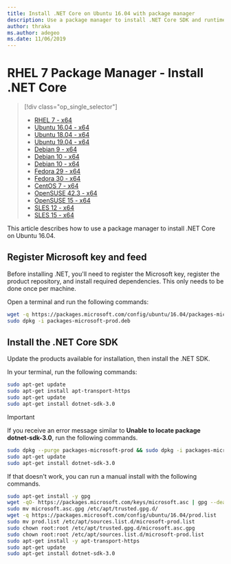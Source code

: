 ```yaml
---
title: Install .NET Core on Ubuntu 16.04 with package manager
description: Use a package manager to install .NET Core SDK and runtime on Ubuntu 16.04.
author: thraka
ms.author: adegeo
ms.date: 11/06/2019
---
```


# RHEL 7 Package Manager - Install .NET Core

> [!div class="op_single_selector"]
>
> - [RHEL 7 - x64](linux-package-manager-rhel7)
> - [Ubuntu 16.04 - x64](linux-package-manager-ubuntu-1604)
> - [Ubuntu 18.04 - x64](linux-package-manager-ubuntu-1804)
> - [Ubuntu 19.04 - x64](linux-package-manager-ubuntu-1904)
> - [Debian 9 - x64](linux-package-manager-debian9)
> - [Debian 10 - x64](linux-package-manager-debian10)
> - [Debian 10 - x64](linux-package-manager-debian10)
> - [Fedora 29 - x64](linux-package-manager-fedora29)
> - [Fedora 30 - x64](linux-package-manager-fedora30)
> - [CentOS 7 - x64](linux-package-manager-centos7)
> - [OpenSUSE 42.3 - x64](linux-package-manager-opensuse423)
> - [OpenSUSE 15 - x64](linux-package-manager-opensuse15)
> - [SLES 12 - x64](linux-package-manager-sles12)
> - [SLES 15 - x64](linux-package-manager-sles15)

This article describes how to use a package manager to install .NET Core on Ubuntu 16.04.

## Register Microsoft key and feed

Before installing .NET, you'll need to register the Microsoft key, register the product repository, and install required dependencies. This only needs to be done once per machine.

Open a terminal and run the following commands:

```bash
wget -q https://packages.microsoft.com/config/ubuntu/16.04/packages-microsoft-prod.deb -O packages-microsoft-prod.deb
sudo dpkg -i packages-microsoft-prod.deb
```

## Install the .NET Core SDK

Update the products available for installation, then install the .NET SDK.

In your terminal, run the following commands:

```bash
sudo apt-get update
sudo apt-get install apt-transport-https
sudo apt-get update
sudo apt-get install dotnet-sdk-3.0
```

> [!IMPORTANT]
> If you receive an error message similar to **Unable to locate package dotnet-sdk-3.0**, run the following commands.
>
> ```bash
> sudo dpkg --purge packages-microsoft-prod && sudo dpkg -i packages-microsoft-prod.deb
> sudo apt-get update
> sudo apt-get install dotnet-sdk-3.0
> ```
>
> If that doesn't work, you can run a manual install with the following commands.
> 
> ```bash
> sudo apt-get install -y gpg
> wget -qO- https://packages.microsoft.com/keys/microsoft.asc | gpg --dearmor > microsoft.asc.gpg
> sudo mv microsoft.asc.gpg /etc/apt/trusted.gpg.d/
> wget -q https://packages.microsoft.com/config/ubuntu/16.04/prod.list
> sudo mv prod.list /etc/apt/sources.list.d/microsoft-prod.list
> sudo chown root:root /etc/apt/trusted.gpg.d/microsoft.asc.gpg
> sudo chown root:root /etc/apt/sources.list.d/microsoft-prod.list
> sudo apt-get install -y apt-transport-https
> sudo apt-get update
> sudo apt-get install dotnet-sdk-3.0
> ```
